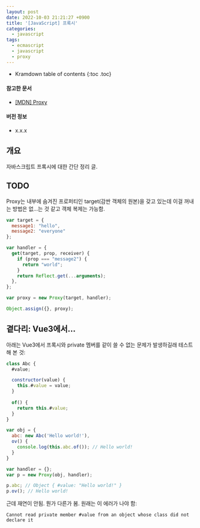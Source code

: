 ```yaml
---
layout: post
date: 2022-10-03 21:21:27 +0900
title: '[JavaScript] 프록시'
categories:
  - javascript
tags:
  - ecmascript
  - javascript
  - proxy
---
```


* Kramdown table of contents
{:toc .toc}

#### 참고한 문서

- [\[MDN\] Proxy](https://developer.mozilla.org/en-US/docs/Web/JavaScript/Reference/Global_Objects/Proxy)

#### 버전 정보

- x.x.x


## 개요

자바스크립트 프록시에 대한 간단 정리 글.


## TODO

Proxy는 내부에 숨겨진 프로퍼티인 target(감싼 객체의 원본)을 갖고 있는데 이걸 꺼내는 방법은 없...는 것 같고 객체 복제는 가능함.

```js
var target = {
  message1: "hello",
  message2: "everyone"
};

var handler = {
  get(target, prop, receiver) {
    if (prop === "message2") {
      return "world";
    }
    return Reflect.get(...arguments);
  },
};

var proxy = new Proxy(target, handler);

Object.assign({}, proxy);
```


## 곁다리: Vue3에서...

아래는 Vue3에서 프록시와 private 멤버를 같이 쓸 수 없는 문제가 발생하길래 테스트해 본 것:

```js
class Abc {
  #value;

  constructor(value) {
    this.#value = value;
  }
  
  of() {
    return this.#value;
  }
}

var obj = {
  abc: new Abc('Hello world!'),
  ov() {
    console.log(this.abc.of()); // Hello world!
  }
}

var handler = {};
var p = new Proxy(obj, handler);

p.abc; // Object { #value: "Hello world!" }
p.ov(); // Hello world!
```

근데 재연이 안됨. 뭔가 다른가 봄. 원래는 이 에러가 나야 함:

```
Cannot read private member #value from an object whose class did not declare it
```
